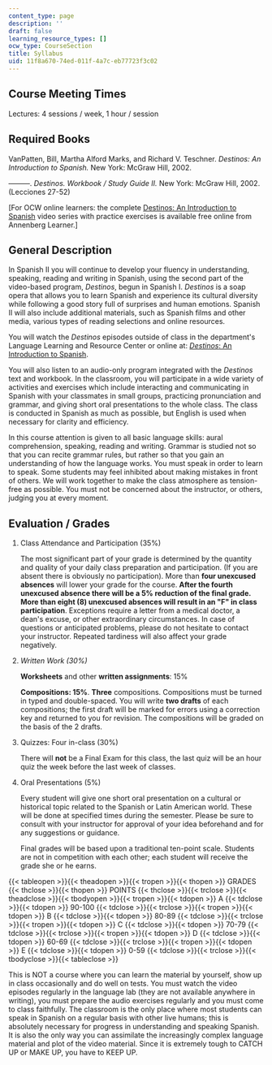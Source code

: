 ```yaml
---
content_type: page
description: ''
draft: false
learning_resource_types: []
ocw_type: CourseSection
title: Syllabus
uid: 11f8a670-74ed-011f-4a7c-eb77723f3c02
---
```

## Course Meeting Times

Lectures: 4 sessions / week, 1 hour / session

## Required Books

VanPatten, Bill, Martha Alford Marks, and Richard V. Teschner. *Destinos: An Introduction to Spanish.* New York: McGraw Hill, 2002.

———. *Destinos. Workbook / Study Guide II.* New York: McGraw Hill, 2002. (Lecciones 27-52)

\[For OCW online learners: the complete [Destinos: An Introduction to Spanish](https://www.learner.org/series/destinos-an-introduction-to-spanish/) video series with practice exercises is available free online from Annenberg Learner.\]

## General Description

In Spanish II you will continue to develop your fluency in understanding, speaking, reading and writing in Spanish, using the second part of the video-based program, *Destinos*, begun in Spanish I. *Destinos* is a soap opera that allows you to learn Spanish and experience its cultural diversity while following a good story full of surprises and human emotions. Spanish II will also include additional materials, such as Spanish films and other media, various types of reading selections and online resources.

You will watch the *Destinos* episodes outside of class in the department's Language Learning and Resource Center or online at: [*Destinos*: An Introduction to Spanish](https://www.learner.org/series/destinos-an-introduction-to-spanish/).

You will also listen to an audio-only program integrated with the *Destinos* text and workbook. In the classroom, you will participate in a wide variety of activities and exercises which include interacting and communicating in Spanish with your classmates in small groups, practicing pronunciation and grammar, and giving short oral presentations to the whole class. The class is conducted in Spanish as much as possible, but English is used when necessary for clarity and efficiency.

In this course attention is given to all basic language skills: aural comprehension, speaking, reading and writing. Grammar is studied not so that you can recite grammar rules, but rather so that you gain an understanding of how the language works. You must speak in order to learn to speak. Some students may feel inhibited about making mistakes in front of others. We will work together to make the class atmosphere as tension-free as possible. You must not be concerned about the instructor, or others, judging you at every moment.

## Evaluation / Grades

1. Class Attendance and Participation (35%)   
      
    The most significant part of your grade is determined by the quantity and quality of your daily class preparation and participation. (If you are absent there is obviously no participation). More than **four unexcused absences** will lower your grade for the course. **After the fourth unexcused absence there will be a 5% reduction of the final grade. More than eight (8) unexcused absences will result in an "F" in class participation**. Exceptions require a letter from a medical doctor, a dean's excuse, or other extraordinary circumstances. In case of questions or anticipated problems, please do not hesitate to contact your instructor. Repeated tardiness will also affect your grade negatively.
2. *Written Work (30%)*   
      
    **Worksheets** and other **written assignments**: 15%   
      
    **Compositions: 15%**. **Three** compositions. Compositions must be turned in typed and double-spaced. You will write **two drafts** of each compositions; the first draft will be marked for errors using a correction key and returned to you for revision. The compositions will be graded on the basis of the 2 drafts.
3. Quizzes: Four in-class (30%)   
      
    There will **not** be a Final Exam for this class, the last quiz will be an hour quiz the week before the last week of classes.
4. Oral Presentations (5%)   
      
    Every student will give one short oral presentation on a cultural or historical topic related to the Spanish or Latin American world. These will be done at specified times during the semester. Please be sure to consult with your instructor for approval of your idea beforehand and for any suggestions or guidance.   
      
    Final grades will be based upon a traditional ten-point scale. Students are not in competition with each other; each student will receive the grade she or he earns.

{{< tableopen >}}{{< theadopen >}}{{< tropen >}}{{< thopen >}}
GRADES
{{< thclose >}}{{< thopen >}}
POINTS
{{< thclose >}}{{< trclose >}}{{< theadclose >}}{{< tbodyopen >}}{{< tropen >}}{{< tdopen >}}
A
{{< tdclose >}}{{< tdopen >}}
90-100
{{< tdclose >}}{{< trclose >}}{{< tropen >}}{{< tdopen >}}
B
{{< tdclose >}}{{< tdopen >}}
80-89
{{< tdclose >}}{{< trclose >}}{{< tropen >}}{{< tdopen >}}
C
{{< tdclose >}}{{< tdopen >}}
70-79
{{< tdclose >}}{{< trclose >}}{{< tropen >}}{{< tdopen >}}
D
{{< tdclose >}}{{< tdopen >}}
60-69
{{< tdclose >}}{{< trclose >}}{{< tropen >}}{{< tdopen >}}
E
{{< tdclose >}}{{< tdopen >}}
0-59
{{< tdclose >}}{{< trclose >}}{{< tbodyclose >}}{{< tableclose >}}

This is NOT a course where you can learn the material by yourself, show up in class occasionally and do well on tests. You must watch the video episodes regularly in the language lab (they are not available anywhere in writing), you must prepare the audio exercises regularly and you must come to class faithfully. The classroom is the only place where most students can speak in Spanish on a regular basis with other live humans; this is absolutely necessary for progress in understanding and speaking Spanish. It is also the only way you can assimilate the increasingly complex language material and plot of the video material. Since it is extremely tough to CATCH UP or MAKE UP, you have to KEEP UP.